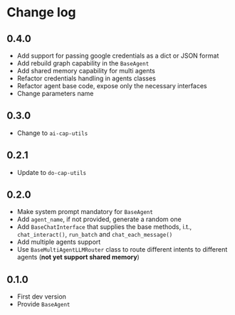 # Change log

## 0.4.0
* Add support for passing google credentials as a dict or JSON format
* Add rebuild graph capability in the `BaseAgent`
* Add shared memory capability for multi agents
* Refactor credentials handling in agents classes
* Refactor agent base code, expose only the necessary interfaces
* Change parameters name

## 0.3.0
* Change to `ai-cap-utils`

## 0.2.1
* Update to `do-cap-utils`

## 0.2.0
* Make system prompt mandatory for `BaseAgent`
* Add `agent_name`, if not provided, generate a random one
* Add `BaseChatInterface` that supplies the base methods, i.t., `chat_interact()`, `run_batch` and `chat_each_message()`
* Add multiple agents support
* Use `BaseMultiAgentLLMRouter` class to route different intents to different agents (**not yet support shared memory**)

## 0.1.0
* First dev version
* Provide `BaseAgent`